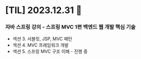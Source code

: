 # [TIL] 2023.12.31 📘

### 자바 스프링 강의 - 스프링 MVC 1편 백엔드 웹 개발 핵심 기술
* 섹션 3. 서블릿, JSP, MVC 패턴
* 섹션 4. MVC 프레임워크 개발
* 섹션 5. 스프링 MVC 구조 이해 - 진행 중
